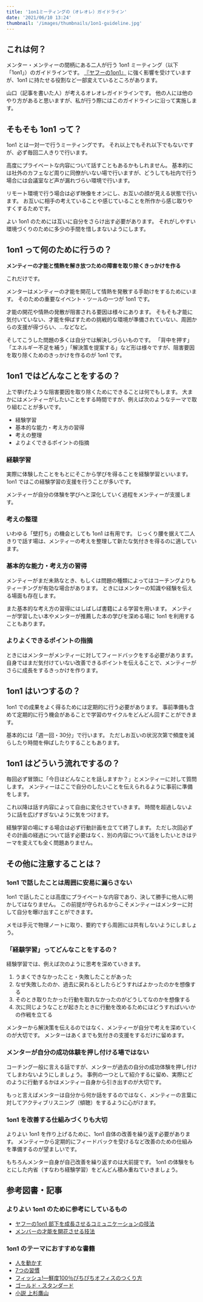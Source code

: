```yaml
---
title: '1on1ミーティングの（オレオレ）ガイドライン'
date: '2021/06/10 13:24'
thumbnail: '/images/thumbnails/1on1-guideline.jpg'
---
```

## これは何？
メンター・メンティーの間柄にある二人が行う 1on1 ミーティング（以下「1on1」）のガイドラインです。
[『ヤフーの1on1』](https://www.amazon.co.jp/dp/4478069786) に強く影響を受けていますが、1on1 に持たせる役割など一部変えているところがあります。

山口（記事を書いた人）が考えるオレオレガイドラインです。
他の人には他のやり方があると思いますが、私が行う際にはこのガイドラインに沿って実施します。

## そもそも 1on1 って？
1on1 とは一対一で行うミーティングです。
それ以上でもそれ以下でもないですが、必ず毎回二人きりで行います。

高度にプライベートな内容について話すこともあるかもしれません。
基本的には社外のカフェなど周りに同僚がいない場で行いますが、どうしても社内で行う場合には会議室など声が漏れづらい環境で行います。

リモート環境で行う場合は必ず映像をオンにし、お互いの顔が見える状態で行います。
お互いに相手の考えていることや感じていることを所作から感じ取りやすくするためです。

よい 1on1 のためには互いに自分をさらけ出す必要があります。
それがしやすい環境づくりのために多少の手間を惜しまないようにします。

## 1on1 って何のために行うの？
**メンティーの才能と情熱を解き放つための障害を取り除くきっかけを作る** 

これだけです。

メンターはメンティーの才能を開花して情熱を発散する手助けをするためにいます。
そのための重要なイベント・ツールの一つが 1on1 です。

才能の開花や情熱の発散が阻害される要因は様々にあります。
そもそも才能に気付いていない、才能を伸ばすための挑戦的な環境が準備されていない、周囲からの支援が得づらい、...などなど。

そしてこうした問題の多くは自分では解決しづらいものです。
「背中を押す」「エネルギー不足を補う」「解決策を提案する」など形は様々ですが、阻害要因を取り除くためのきっかけを作るのが 1on1 です。

## 1on1 ではどんなことをするの？
上で挙げたような阻害要因を取り除くためにできることは何でもします。
大まかにはメンティーがしたいことをする時間ですが、例えば次のようなテーマで取り組むことが多いです。

* 経験学習
* 基本的な能力・考え方の習得
* 考えの整理
* よりよくできるポイントの指摘

### 経験学習
実際に体験したことをもとにそこから学びを得ることを経験学習といいます。
1on1 ではこの経験学習の支援を行うことが多いです。

メンティーが自分の体験を学びへと深化していく過程をメンティーが支援します。

### 考えの整理
いわゆる「壁打ち」の機会としても 1on1 は有用です。
じっくり腰を据えて二人きりで話す場は、メンティーの考えを整理して新たな気付きを得るのに適しています。

### 基本的な能力・考え方の習得
メンティーがまだ未熟なとき、もしくは問題の種類によってはコーチングよりもティーチングが有効な場合があります。
ときにはメンターの知識や経験を伝える場面も存在します。

また基本的な考え方の習得にはしばしば書籍による学習を用います。
メンティーが学習したい本やメンターが推薦した本の学びを深める場に 1on1 を利用することもあります。

### よりよくできるポイントの指摘
ときにはメンターがメンティーに対してフィードバックをする必要があります。
自身ではまだ気付けていない改善できるポイントを伝えることで、メンティーがさらに成長をするきっかけを作ります。

## 1on1 はいつするの？
1on1 での成果をよく得るためには定期的に行う必要があります。
事前準備も含めて定期的に行う機会があることで学習のサイクルをどんどん回すことができます。

基本的には「週一回・30分」で行います。
ただしお互いの状況次第で頻度を減らしたり時間を伸ばしたりすることもあります。

## 1on1 はどういう流れでするの？
毎回必ず冒頭に「今日はどんなことを話しますか？」とメンティーに対して質問します。
メンティーはここで自分のしたいことを伝えられるように事前に準備をします。

これ以降は話す内容によって自由に変化させていきます。
時間を超過しないように話を広げすぎないように気をつけます。

経験学習の場にする場合は必ず行動計画を立てて終了します。
ただし次回必ずその計画の経過について話す必要はなく、別の内容について話をしたいときはテーマを変えても全く問題ありません。

## その他に注意することは？
### 1on1 で話したことは周囲に安易に漏らさない
1on1 で話したことは高度にプライベートな内容であり、決して勝手に他人に明かしてはなりません。
この前提が守られるからこそメンティーはメンターに対して自分を曝け出すことができます。

メモは手元で物理ノートに取り、要約ですら周囲には共有しないようにしましょう。

### 「経験学習」ってどんなことをするの？
経験学習では、例えば次のように思考を深めていきます。

1. うまくできなかったこと・失敗したことがあった
1. なぜ失敗したのか、過去に戻れるとしたらどうすればよかったのかを想像する
1. そのとき取りたかった行動を取れなかったのがどうしてなのかを想像する
1. 次に同じようなことが起きたときに行動を改めるためにはどうすればいいかの作戦を立てる

メンターから解決策を伝えるのではなく、メンティーが自分で考えを深めていくのが大切です。
メンターはあくまでも気付きの支援をするだけに留めます。

### メンターが自分の成功体験を押し付ける場ではない
コーチング一般に言える話ですが、メンターが過去の自分の成功体験を押し付けてしまわないようにしましょう。
事例の一つとして紹介するに留め、実際にどのように行動するかはメンティー自身から引き出すのが大切です。

もっと言えばメンターは自分から何か話をするのではなく、メンティーの言葉に対してアクティブリスニング（傾聴）をするように心がけます。

### 1on1 を改善する仕組みづくりも大切
よりよい 1on1 を作り上げるために、1on1 自体の改善を繰り返す必要があります。
メンティーから定期的にフィードバックを受けるなど改善のための仕組みを準備するのが望ましいです。

もちろんメンター自身が自己改善を繰り返すのは大前提です。
1on1 の体験をもとにした内省（すなわち経験学習）をどんどん積み重ねていきましょう。

## 参考図書・記事
### よりよい 1on1 のために参考にしているもの
* [ヤフーの1on1 部下を成長させるコミュニケーションの技法](https://www.amazon.co.jp/dp/4478069786)
* [メンバーの才能を開花させる技法](https://www.amazon.co.jp/dp/4903212513)

### 1on1 のテーマにおすすめな書籍
* [人を動かす](https://www.amazon.co.jp/dp/442210098X)
* [7つの習慣](https://www.amazon.co.jp/dp/4863940246)
* [フィッシュ!―鮮度100％ぴちぴちオフィスのつくり方](https://www.amazon.co.jp/dp/4152083263)
* [ゴールド・スタンダード](https://www.amazon.co.jp/dp/4893087142)
* [小説 上杉鷹山](https://www.amazon.co.jp/dp/4087485463)
